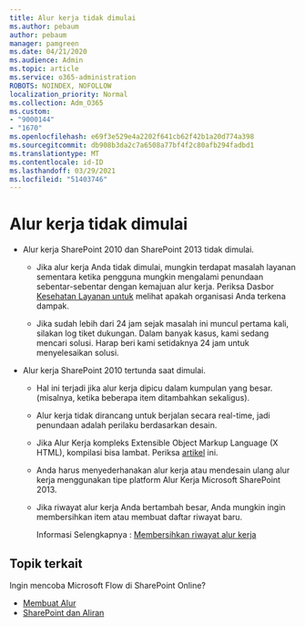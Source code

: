 ```yaml
---
title: Alur kerja tidak dimulai
ms.author: pebaum
author: pebaum
manager: pamgreen
ms.date: 04/21/2020
ms.audience: Admin
ms.topic: article
ms.service: o365-administration
ROBOTS: NOINDEX, NOFOLLOW
localization_priority: Normal
ms.collection: Adm_O365
ms.custom:
- "9000144"
- "1670"
ms.openlocfilehash: e69f3e529e4a2202f641cb62f42b1a20d774a398
ms.sourcegitcommit: db908b3da2c7a6508a77bf4f2c80afb294fadbd1
ms.translationtype: MT
ms.contentlocale: id-ID
ms.lasthandoff: 03/29/2021
ms.locfileid: "51403746"
---
```

# <a name="workflow-is-not-starting"></a>Alur kerja tidak dimulai

- Alur kerja SharePoint 2010 dan SharePoint 2013 tidak dimulai.

    - Jika alur kerja Anda tidak dimulai, mungkin terdapat masalah layanan sementara ketika pengguna mungkin mengalami penundaan sebentar-sebentar dengan kemajuan alur kerja. Periksa Dasbor [Kesehatan Layanan untuk](https://admin.microsoft.com/AdminPortal/Home/servicehealth) melihat apakah organisasi Anda terkena dampak.

    - Jika sudah lebih dari 24 jam sejak masalah ini muncul pertama kali, silakan log tiket dukungan. Dalam banyak kasus, kami sedang mencari solusi. Harap beri kami setidaknya 24 jam untuk menyelesaikan solusi.

- Alur kerja SharePoint 2010 tertunda saat dimulai.

    - Hal ini terjadi jika alur kerja dipicu dalam kumpulan yang besar. (misalnya, ketika beberapa item ditambahkan sekaligus).

    - Alur kerja tidak dirancang untuk berjalan secara real-time, jadi penundaan adalah perilaku berdasarkan desain.

   -  Jika Alur Kerja kompleks Extensible Object Markup Language (X HTML), kompilasi bisa lambat. Periksa [artikel](https://support.microsoft.com//kb/3043697) ini.

    - Anda harus menyederhanakan alur kerja atau mendesain ulang alur kerja menggunakan tipe platform Alur Kerja Microsoft SharePoint 2013.

    - Jika riwayat alur kerja Anda bertambah besar, Anda mungkin ingin membersihkan item atau membuat daftar riwayat baru.

        Informasi Selengkapnya : [Membersihkan riwayat alur kerja](https://blogs.technet.microsoft.com/marj/2015/08/07/sharepoint-2010-workflows-best-practice-purge-workflow-history-list-items/)


## <a name="related-topics"></a>Topik terkait
Ingin mencoba Microsoft Flow di SharePoint Online?
- [Membuat Alur](https://support.office.com/article/Create-a-flow-for-a-list-or-library-in-SharePoint-Online-or-OneDrive-for-Business-a9c3e03b-0654-46af-a254-20252e580d01) 
- [SharePoint dan Aliran](https://flow.microsoft.com/blog/sharepoint-and-flow/) 

